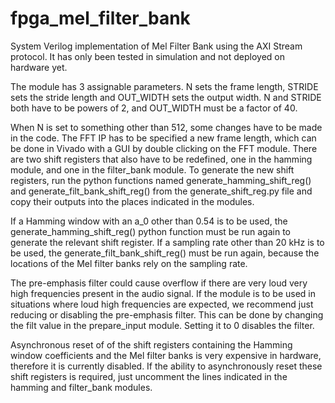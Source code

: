 # fpga_mel_filter_bank
System Verilog implementation of Mel Filter Bank using the AXI Stream protocol. It has only been tested in simulation and not deployed on hardware yet.

The module has 3 assignable parameters. N sets the frame length, STRIDE sets the stride length and OUT_WIDTH sets the output width. N and STRIDE both have to be powers of 2, and OUT_WIDTH must be a factor of 40.

When N is set to something other than 512, some changes have to be made in the code. The FFT IP has to be specified a new frame length, which can be done in Vivado with a GUI by double clicking on the FFT module. There are two shift registers that also have to be redefined, one in the hamming module, and one in the filter_bank module. To generate the new shift registers, run the python functions named generate_hamming_shift_reg() and generate_filt_bank_shift_reg() from the generate_shift_reg.py file and copy their outputs into the places indicated in the modules.

If a Hamming window with an a_0 other than 0.54 is to be used, the generate_hamming_shift_reg() python function must be run again to generate the relevant shift register. If a sampling rate other than 20 kHz is to be used, the generate_filt_bank_shift_reg() must be run again, because the locations of the Mel filter banks rely on the sampling rate.

The pre-emphasis filter could cause overflow if there are very loud very high frequencies present in the audio signal. If the module is to be used in situations where loud high frequencies are expected, we recommend just reducing or disabling the pre-emphasis filter. This can be done by changing the filt value in the prepare_input module. Setting it to 0 disables the filter.

Asynchronous reset of of the shift registers containing the Hamming window coefficients and the Mel filter banks is very expensive in hardware, therefore it is currently disabled. If the ability to asynchronously reset these shift registers is required, just uncomment the lines indicated in the hamming and filter_bank modules.
